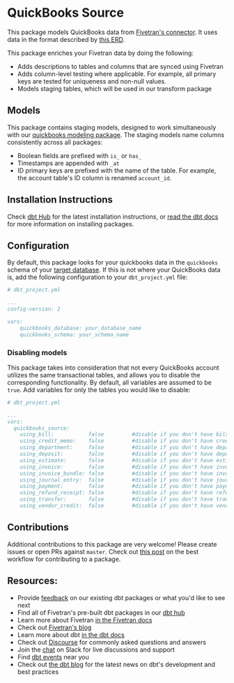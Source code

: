 # QuickBooks Source

This package models QuickBooks data from [Fivetran's connector](https://fivetran.com/docs/applications/quickbooks). It uses data in the format described by [this ERD](https://fivetran.com/docs/applications/quickbooks#schemainformation).

This package enriches your Fivetran data by doing the following:

* Adds descriptions to tables and columns that are synced using Fivetran
* Adds column-level testing where applicable. For example, all primary keys are tested for uniqueness and non-null values.
* Models staging tables, which will be used in our transform package

## Models
This package contains staging models, designed to work simultaneously with our [quickbooks modeling package](https://github.com/fivetran/dbt_quickbooks). The staging models name columns consistently across all packages:
* Boolean fields are prefixed with `is_` or `has_`
* Timestamps are appended with `_at`
* ID primary keys are prefixed with the name of the table. For example, the account table's ID column is renamed `account_id`.

## Installation Instructions
Check [dbt Hub](https://hub.getdbt.com/) for the latest installation instructions, or [read the dbt docs](https://docs.getdbt.com/docs/package-management) for more information on installing packages.

## Configuration
By default, this package looks for your quickbooks data in the `quickbooks` schema of your [target database](https://docs.getdbt.com/docs/running-a-dbt-project/using-the-command-line-interface/configure-your-profile). If this is not where your QuickBooks data is, add the following configuration to your `dbt_project.yml` file:

```yml
# dbt_project.yml

...
config-version: 2

vars:
    quickbooks_database: your_database_name
    quickbooks_schema: your_schema_name
```

### Disabling models
This package takes into consideration that not every QuickBooks account utilizes the same transactional tables, and allows you to disable the corresponding functionality. By default, all variables are assumed to be `true`.  Add variables for only the tables you would like to disable: 

```yml
# dbt_project.yml

...
vars:
  quickbooks_source:
    using_bill:           false         #disable if you don't have bils or bill payments in Quickbooks
    using_credit_memo:    false         #disable if you don't have credit memos in Quickbooks
    using_department:     false         #disable if you don't have departments in Quickbooks
    using_deposit:        false         #disable if you don't have deposits in Quickbooks
    using_estimate:       false         #disable if you don't have estimates in Quickbooks
    using_invoice:        false         #disable if you don't have invoices in Quickbooks
    using_invoice_bundle: false         #disable if you don't have invoice bundles in Quickbooks
    using_journal_entry:  false         #disable if you don't have journal entries in Quickbooks
    using_payment:        false         #disable if you don't have payments in Quickbooks
    using_refund_receipt: false         #disable if you don't have refund receipts in Quickbooks
    using_transfer:       false         #disable if you don't have transfers in Quickbooks
    using_vendor_credit:  false         #disable if you don't have vendor credits in Quickbooks
```

## Contributions
Additional contributions to this package are very welcome! Please create issues
or open PRs against `master`. Check out 
[this post](https://discourse.getdbt.com/t/contributing-to-a-dbt-package/657) 
on the best workflow for contributing to a package.

## Resources:
- Provide [feedback](https://www.surveymonkey.com/r/DQ7K7WW) on our existing dbt packages or what you'd like to see next
- Find all of Fivetran's pre-built dbt packages in our [dbt hub](https://hub.getdbt.com/fivetran/)
- Learn more about Fivetran [in the Fivetran docs](https://fivetran.com/docs)
- Check out [Fivetran's blog](https://fivetran.com/blog)
- Learn more about dbt [in the dbt docs](https://docs.getdbt.com/docs/introduction)
- Check out [Discourse](https://discourse.getdbt.com/) for commonly asked questions and answers
- Join the [chat](http://slack.getdbt.com/) on Slack for live discussions and support
- Find [dbt events](https://events.getdbt.com) near you
- Check out [the dbt blog](https://blog.getdbt.com/) for the latest news on dbt's development and best practices
